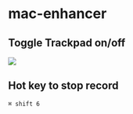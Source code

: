 # mac-enhancer

## Toggle Trackpad on/off

![](./screenshot.png)

## Hot key to stop record

`⌘ shift 6`
